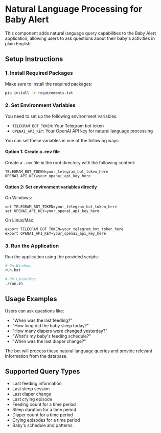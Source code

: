 # Natural Language Processing for Baby Alert

This component adds natural language query capabilities to the Baby Alert application, allowing users to ask questions about their baby's activities in plain English.

## Setup Instructions

### 1. Install Required Packages

Make sure to install the required packages:

```bash
pip install -r requirements.txt
```

### 2. Set Environment Variables

You need to set up the following environment variables:

- `TELEGRAM_BOT_TOKEN`: Your Telegram bot token
- `OPENAI_API_KEY`: Your OpenAI API key for natural language processing

You can set these variables in one of the following ways:

#### Option 1: Create a .env file

Create a `.env` file in the root directory with the following content:

```
TELEGRAM_BOT_TOKEN=your_telegram_bot_token_here
OPENAI_API_KEY=your_openai_api_key_here
```

#### Option 2: Set environment variables directly

On Windows:
```
set TELEGRAM_BOT_TOKEN=your_telegram_bot_token_here
set OPENAI_API_KEY=your_openai_api_key_here
```

On Linux/Mac:
```
export TELEGRAM_BOT_TOKEN=your_telegram_bot_token_here
export OPENAI_API_KEY=your_openai_api_key_here
```

### 3. Run the Application

Run the application using the provided scripts:

```bash
# On Windows
run.bat

# On Linux/Mac
./run.sh
```

## Usage Examples

Users can ask questions like:

- "When was the last feeding?"
- "How long did the baby sleep today?"
- "How many diapers were changed yesterday?"
- "What's my baby's feeding schedule?"
- "When was the last diaper change?"

The bot will process these natural language queries and provide relevant information from the database.

## Supported Query Types

- Last feeding information
- Last sleep session
- Last diaper change
- Last crying episode
- Feeding count for a time period
- Sleep duration for a time period
- Diaper count for a time period
- Crying episodes for a time period
- Baby's schedule and patterns 